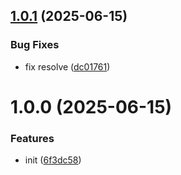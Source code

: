 ## [1.0.1](https://github.com/dword-design/nuxt-i18n/compare/v1.0.0...v1.0.1) (2025-06-15)


### Bug Fixes

* fix resolve ([dc01761](https://github.com/dword-design/nuxt-i18n/commit/dc017617bc79fa9bda4dbc7bc0819b5e56a5d9c0))

# 1.0.0 (2025-06-15)


### Features

* init ([6f3dc58](https://github.com/dword-design/nuxt-i18n/commit/6f3dc583a27b7d6f6bcf36496cd907bb00234279))
